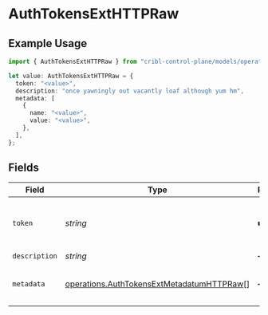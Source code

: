 # AuthTokensExtHTTPRaw

## Example Usage

```typescript
import { AuthTokensExtHTTPRaw } from "cribl-control-plane/models/operations";

let value: AuthTokensExtHTTPRaw = {
  token: "<value>",
  description: "once yawningly out vacantly loaf although yum hm",
  metadata: [
    {
      name: "<value>",
      value: "<value>",
    },
  ],
};
```

## Fields

| Field                                                                                                  | Type                                                                                                   | Required                                                                                               | Description                                                                                            |
| ------------------------------------------------------------------------------------------------------ | ------------------------------------------------------------------------------------------------------ | ------------------------------------------------------------------------------------------------------ | ------------------------------------------------------------------------------------------------------ |
| `token`                                                                                                | *string*                                                                                               | :heavy_check_mark:                                                                                     | Shared secret to be provided by any client (Authorization: <token>)                                    |
| `description`                                                                                          | *string*                                                                                               | :heavy_minus_sign:                                                                                     | N/A                                                                                                    |
| `metadata`                                                                                             | [operations.AuthTokensExtMetadatumHTTPRaw](../../models/operations/authtokensextmetadatumhttpraw.md)[] | :heavy_minus_sign:                                                                                     | Fields to add to events referencing this token                                                         |